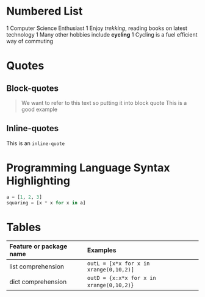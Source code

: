 # Numbered List

 1 Computer Science Enthusiast
 1 Enjoy *trekking*, reading books on latest technology
   1 Many other hobbies include **cycling**
     1 Cycling is a fuel efficient way of commuting

# Quotes

## Block-quotes

 > We want to refer to this text so
 > putting it into block quote
 This is a good example

## Inline-quotes

This is an `inline-quote`

# Programming Language Syntax Highlighting

```python
a = [1, 2, 3]
squaring = [x * x for x in a]
```

# Tables

| Feature or package name | Examples |
| :------- | :----------- |
| list comprehension | `outL = [x*x for x in xrange(0,10,2)]` |
| dict comprehension | `outD = {x:x*x for x in xrange(0,10,2)`} |
